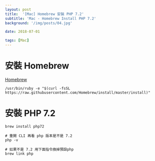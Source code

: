 ```yaml
---
layout: post
title:  '[Mac] Homebrew 安裝 PHP 7.2'
subtitle: 'Mac - Homebrew Install PHP 7.2'
background: '/img/posts/04.jpg'

date: 2018-07-01

tags: [Mac]
---
```

# 安裝 Homebrew
[Homebrew](https://brew.sh/index_zh-tw)

```
/usr/bin/ruby -e "$(curl -fsSL https://raw.githubusercontent.com/Homebrew/install/master/install)"
```

# 安裝 PHP 7.2

```
brew install php72

# 重開 CLI 再看 php 版本是不是 7.2
php -v

# 如果不是 7.2 用下面指令換掉預設php
brew link php

```
